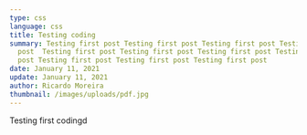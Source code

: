 ```yaml
---
type: css
language: css
title: Testing coding
summary: Testing first post Testing first post Testing first post Testing first
  post  Testing first post Testing first post Testing first post Testing first
  post Testing first post Testing first post Testing first post
date: January 11, 2021
update: January 11, 2021
author: Ricardo Moreira
thumbnail: /images/uploads/pdf.jpg
---
```

Testing first codingd